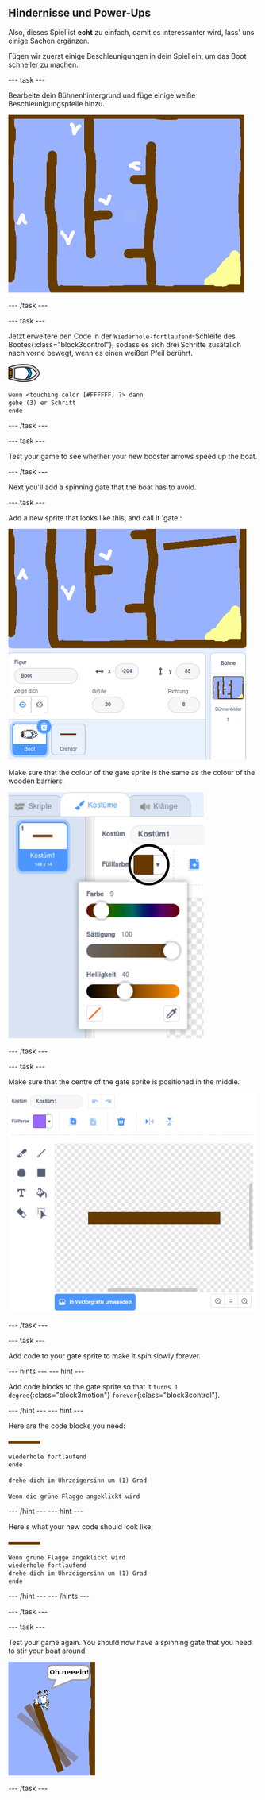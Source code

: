 ## Hindernisse und Power-Ups

Also, dieses Spiel ist **echt** zu einfach, damit es interessanter wird, lass' uns einige Sachen ergänzen.

Fügen wir zuerst einige Beschleunigungen in dein Spiel ein, um das Boot schneller zu machen.

\--- task \---

Bearbeite dein Bühnenhintergrund und füge einige weiße Beschleunigungspfeile hinzu.

![Screenshot](images/boat-boost.png)

\--- /task \---

\--- task \---

Jetzt erweitere den Code in der `Wiederhole-fortlaufend`-Schleife des Bootes{:class="block3control"}, sodass es sich drei Schritte zusätzlich nach vorne bewegt, wenn es einen weißen Pfeil berührt.

![boat-sprite](images/boat_resize.png)

```blocks3
wenn <touching color [#FFFFFF] ?> dann 
gehe (3) er Schritt
ende
```

\--- /task \---

\--- task \---

Test your game to see whether your new booster arrows speed up the boat.

\--- /task \---

Next you'll add a spinning gate that the boat has to avoid.

\--- task \---

Add a new sprite that looks like this, and call it 'gate':

![screenshot](images/boat-gate.png)

Make sure that the colour of the gate sprite is the same as the colour of the wooden barriers.

![screenshot](images/brown-hsv.png)

\--- /task \---

\--- task \---

Make sure that the centre of the gate sprite is positioned in the middle.

![screenshot](images/boat-center.png)

\--- /task \---

\--- task \---

Add code to your gate sprite to make it spin slowly forever.

\--- hints \--- \--- hint \---

Add code blocks to the gate sprite so that it `turns 1 degree`{:class="block3motion"} `forever`{:class="block3control"}.

\--- /hint \--- \--- hint \---

Here are the code blocks you need:

![gate](images/gate.png)

```blocks3
wiederhole fortlaufend
ende

drehe dich im Uhrzeigersinn um (1) Grad

Wenn die grüne Flagge angeklickt wird
```

\--- /hint \--- \--- hint \---

Here's what your new code should look like:

![gate](images/gate.png)

```blocks3
Wenn grüne Flagge angeklickt wird
wiederhole fortlaufend
drehe dich im Uhrzeigersinn um (1) Grad
ende
```

\--- /hint \--- \--- /hints \---

\--- /task \---

\--- task \---

Test your game again. You should now have a spinning gate that you need to stir your boat around.

![screenshot](images/boat-gate-test.png)

\--- /task \---